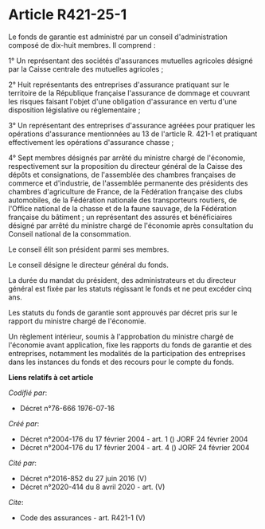 # Article R421-25-1

Le fonds de garantie est administré par un conseil d'administration composé de dix-huit membres. Il comprend : 

1° Un représentant des sociétés d'assurances mutuelles agricoles désigné par la Caisse centrale des mutuelles agricoles ; 

2° Huit représentants des entreprises d'assurance pratiquant sur le territoire de la République française l'assurance de
dommage et couvrant les risques faisant l'objet d'une obligation d'assurance en vertu d'une disposition législative ou
réglementaire ; 

3° Un représentant des entreprises d'assurance agréées pour pratiquer les opérations d'assurance mentionnées au 13 de
l'article R. 421-1 et pratiquant effectivement les opérations d'assurance chasse ; 

4° Sept membres désignés par arrêté du ministre chargé de l'économie, respectivement sur la proposition du directeur général
de la Caisse des dépôts et consignations, de l'assemblée des chambres françaises de commerce et d'industrie, de l'assemblée
permanente des présidents des chambres d'agriculture de France, de la Fédération française des clubs automobiles, de la
Fédération nationale des transporteurs routiers, de l'Office national de la chasse et de la faune sauvage, de la Fédération
française du bâtiment ; un représentant des assurés et bénéficiaires désigné par arrêté du ministre chargé de l'économie
après consultation du Conseil national de la consommation. 

Le conseil élit son président parmi ses membres. 

Le conseil désigne le directeur général du fonds. 

La durée du mandat du président, des administrateurs et du directeur général est fixée par les statuts régissant le fonds et
ne peut excéder cinq ans. 

Les statuts du fonds de garantie sont approuvés par décret pris sur le rapport du ministre chargé de l'économie. 

Un règlement intérieur, soumis à l'approbation du ministre chargé de l'économie avant application, fixe les rapports du fonds
de garantie et des entreprises, notamment les modalités de la participation des entreprises dans les instances du fonds et
des recours pour le compte du fonds.

**Liens relatifs à cet article**

_Codifié par_:

  - Décret n°76-666 1976-07-16

_Créé par_:

  - Décret n°2004-176 du 17 février 2004 - art. 1 () JORF 24 février 2004
  - Décret n°2004-176 du 17 février 2004 - art. 4 () JORF 24 février 2004

_Cité par_:

  - Décret n°2016-852 du 27 juin 2016 (V)
  - Décret n°2020-414 du 8 avril 2020 - art. (V)

_Cite_:

  - Code des assurances - art. R421-1 (V)
